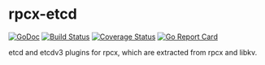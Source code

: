 # rpcx-etcd

[![GoDoc](https://godoc.org/github.com/AllenCXS/rpcx-etcd?status.png)](https://godoc.org/github.com/AllenCXS/rpcx-etcd)
[![Build Status](https://travis-ci.org/rpcxio/rpcx-etcd.svg?branch=master)](https://travis-ci.org/rpcxio/rpcx-etcd)
[![Coverage Status](https://coveralls.io/repos/rpcxio/rpcx-etcd/badge.svg)](https://coveralls.io/r/rpcxio/rpcx-etcd)
[![Go Report Card](https://goreportcard.com/badge/github.com/AllenCXS/rpcx-etcd)](https://goreportcard.com/report/github.com/AllenCXS/rpcx-etcd)

etcd and etcdv3 plugins for rpcx, which are extracted from rpcx and libkv.
